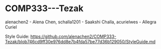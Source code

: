 # COMP333---Tezak

alenachen2 - Alena Chen,
schalla1201 - Saakshi Challa,
acurielwes - Allegra Curiel

Style Guide: https://github.com/alenachen2/COMP333-Tezak/blob746cd9ff30e976dd8e7b4fda57be77d36b129050/StyleGuide.md
